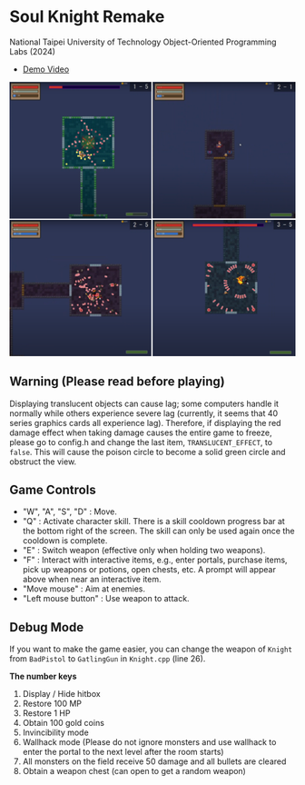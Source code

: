 # Soul Knight Remake
National Taipei University of Technology Object-Oriented Programming Labs (2024)
- [Demo Video](https://www.youtube.com/watch?v=uLHkTPGW0ko)

![](./screenshot.png)

## Warning (Please read before playing)
Displaying translucent objects can cause lag; some computers handle it normally while others experience severe lag (currently, it seems that 40 series graphics cards all experience lag). Therefore, if displaying the red damage effect when taking damage causes the entire game to freeze, please go to config.h and change the last item, `TRANSLUCENT_EFFECT`, to `false`. This will cause the poison circle to become a solid green circle and obstruct the view.


## Game Controls
- "W", "A", "S", "D" : Move.
- "Q" : Activate character skill. There is a skill cooldown progress bar at the bottom right of the screen. The skill can only be used again once the cooldown is complete.
- "E" : Switch weapon (effective only when holding two weapons).
- "F" : Interact with interactive items, e.g., enter portals, purchase items, pick up weapons or potions, open chests, etc. A prompt will appear above when near an interactive item.
- "Move mouse" : Aim at enemies.
- "Left mouse button" : Use weapon to attack.

## Debug Mode
If you want to make the game easier, you can change the weapon of `Knight` from `BadPistol` to `GatlingGun` in `Knight.cpp` (line 26).

**The number keys**
1. Display / Hide hitbox
2. Restore 100 MP
3. Restore 1 HP
4. Obtain 100 gold coins
5. Invincibility mode
6. Wallhack mode (Please do not ignore monsters and use wallhack to enter the portal to the next level after the room starts)
7. All monsters on the field receive 50 damage and all bullets are cleared
8. Obtain a weapon chest (can open to get a random weapon)
